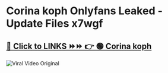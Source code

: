 
 # Corina koph Onlyfans Leaked - Update Files x7wgf

## <h2><a href="https://clipsfans.com/Corina_koph&ref=git">🔗 Click to LINKS ⏩⏩ 👉 🟢 Corina koph </a></h2>

<a href="https://clipsfans.com/Corina_koph&ref=git" rel="nofollow" data-target="animated-image.originalLink"><img src="https://i.ibb.co.com/xMMVF88/686577567.gif" alt="Viral Video Original" style="max-width: 100%; display: inline-block;" data-target="animated-image.originalImage"></a>

